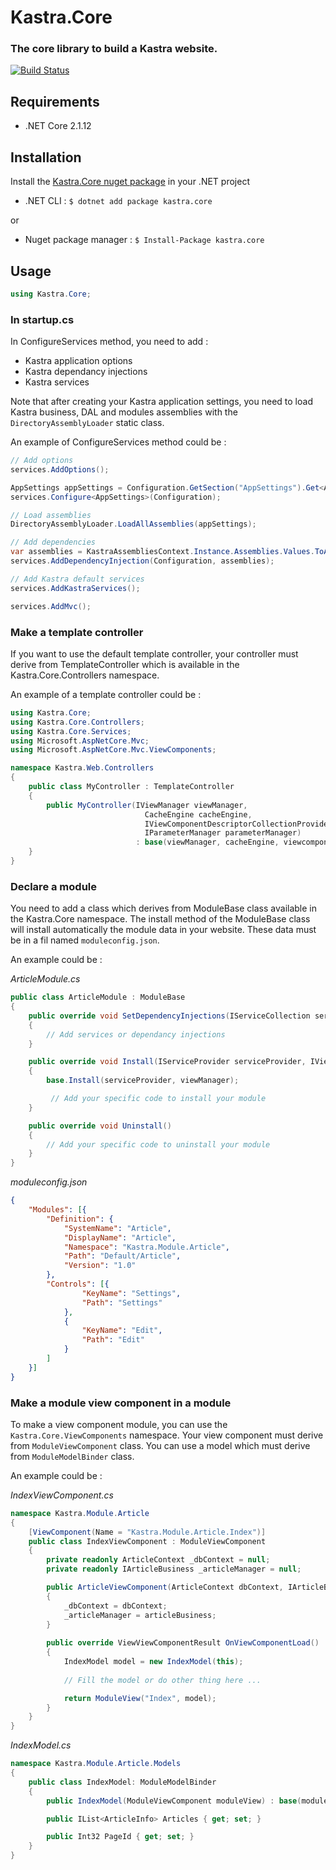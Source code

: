 # Kastra.Core

### The core library to build a Kastra website.

[![Build Status](https://kastra.visualstudio.com/Kastra.Core/_apis/build/status/KastraCMS.kastra-core?branchName=master)](https://kastra.visualstudio.com/Kastra.Core/_build/latest?definitionId=4&branchName=master)

## Requirements

* .NET Core 2.1.12

## Installation

Install the [Kastra.Core nuget package](https://www.nuget.org/packages/Kastra.Core/) in your .NET project

* .NET CLI : `$ dotnet add package kastra.core`

or

* Nuget package manager : `$ Install-Package kastra.core`

## Usage

```C#
using Kastra.Core;
```

### In startup.cs

In ConfigureServices method, you need to add :
* Kastra application options
* Kastra dependancy injections
* Kastra services

Note that after creating your Kastra application settings, you need to load Kastra business, DAL and modules assemblies with the `DirectoryAssemblyLoader` static class.

An example of ConfigureServices method could be :

```C#
// Add options
services.AddOptions();

AppSettings appSettings = Configuration.GetSection("AppSettings").Get<AppSettings>();
services.Configure<AppSettings>(Configuration);

// Load assemblies
DirectoryAssemblyLoader.LoadAllAssemblies(appSettings);

// Add dependencies
var assemblies = KastraAssembliesContext.Instance.Assemblies.Values.ToArray();
services.AddDependencyInjection(Configuration, assemblies);

// Add Kastra default services
services.AddKastraServices();

services.AddMvc();
```
### Make a template controller

If you want to use the default template controller, your controller must derive from TemplateController which is available in the Kastra.Core.Controllers namespace.

An example of a template controller could be :

```C#
using Kastra.Core;
using Kastra.Core.Controllers;
using Kastra.Core.Services;
using Microsoft.AspNetCore.Mvc;
using Microsoft.AspNetCore.Mvc.ViewComponents;

namespace Kastra.Web.Controllers
{
    public class MyController : TemplateController
    {
        public MyController(IViewManager viewManager,
                              CacheEngine cacheEngine, 
                              IViewComponentDescriptorCollectionProvider viewcomponents, 
                              IParameterManager parameterManager) 
                            : base(viewManager, cacheEngine, viewcomponents, parameterManager){}
    }
}
```

### Declare a module

You need to add a class which derives from ModuleBase class available in the Kastra.Core namespace.
The install method of the ModuleBase class will install automatically the module data in your website. These data must be in a fil named `moduleconfig.json`.

An example could be :

*ArticleModule.cs*
```C#
public class ArticleModule : ModuleBase
{
    public override void SetDependencyInjections(IServiceCollection services, IConfiguration configuration)
    {
        // Add services or dependancy injections
    }

    public override void Install(IServiceProvider serviceProvider, IViewManager viewManager)
    {
        base.Install(serviceProvider, viewManager);

         // Add your specific code to install your module
    }

    public override void Uninstall()
    {
        // Add your specific code to uninstall your module
    }
}
```

*moduleconfig.json*
```Json
{
	"Modules": [{
		"Definition": {
			"SystemName": "Article",
			"DisplayName": "Article",
			"Namespace": "Kastra.Module.Article",
			"Path": "Default/Article",
			"Version": "1.0"
		},
		"Controls": [{
				"KeyName": "Settings",
				"Path": "Settings"
			},
			{
				"KeyName": "Edit",
				"Path": "Edit"
			}
		]
	}]
}
```

### Make a module view component in a module

To make a view component module, you can use the `Kastra.Core.ViewComponents` namespace. Your view component must derive from `ModuleViewComponent` class. You can use a model which must derive from `ModuleModelBinder` class.

An example could be :

*IndexViewComponent.cs*

```C#
namespace Kastra.Module.Article
{
    [ViewComponent(Name = "Kastra.Module.Article.Index")]
    public class IndexViewComponent : ModuleViewComponent
    {
        private readonly ArticleContext _dbContext = null;
        private readonly IArticleBusiness _articleManager = null;

        public ArticleViewComponent(ArticleContext dbContext, IArticleBusiness articleBusiness)
        {
            _dbContext = dbContext;
            _articleManager = articleBusiness;
        }
        
        public override ViewViewComponentResult OnViewComponentLoad()
        {
            IndexModel model = new IndexModel(this);
            
            // Fill the model or do other thing here ...

            return ModuleView("Index", model);
        }
    }
}
```

*IndexModel.cs*

```C#
namespace Kastra.Module.Article.Models
{
    public class IndexModel: ModuleModelBinder
    {
        public IndexModel(ModuleViewComponent moduleView) : base(moduleView) { }

        public IList<ArticleInfo> Articles { get; set; }

        public Int32 PageId { get; set; }
    }
}
```
